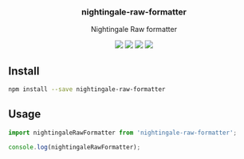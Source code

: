 <h3 align="center">
  nightingale-raw-formatter
</h3>

<p align="center">
  Nightingale Raw formatter
</p>

<p align="center">
  <a href="https://npmjs.org/package/nightingale-raw-formatter"><img src="https://img.shields.io/npm/v/nightingale-raw-formatter.svg?style=flat-square"></a>
  <a href="https://circleci.com/gh/christophehurpeau/nightingale"><img src="https://img.shields.io/circleci/project/christophehurpeau/nightingale/master.svg?style=flat-square"></a>
  <a href="https://david-dm.org/christophehurpeau/nightingale?path=packages/nightingale-raw-formatter"><img src="https://david-dm.org/christophehurpeau/nightingale?path=packages/nightingale-raw-formatter.svg?style=flat-square"></a>
  <a href="https://codecov.io/gh/christophehurpeau/nightingale"><img src="https://img.shields.io/codecov/c/github/christophehurpeau/nightingale/master.svg?style=flat-square"></a>
</p>

## Install

```sh
npm install --save nightingale-raw-formatter
```

## Usage

```js
import nightingaleRawFormatter from 'nightingale-raw-formatter';

console.log(nightingaleRawFormatter);
```
